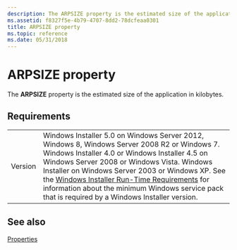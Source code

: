 ```yaml
---
description: The ARPSIZE property is the estimated size of the application in kilobytes.
ms.assetid: f8327f5e-4b79-4707-8dd2-78dcfeaa0301
title: ARPSIZE property
ms.topic: reference
ms.date: 05/31/2018
---
```


# ARPSIZE property

The **ARPSIZE** property is the estimated size of the application in kilobytes.

## Requirements



|                    |                                                                                                                                                                                                                                                                                                                                                                                                                                                  |
|--------------------|--------------------------------------------------------------------------------------------------------------------------------------------------------------------------------------------------------------------------------------------------------------------------------------------------------------------------------------------------------------------------------------------------------------------------------------------------|
| Version<br/> | Windows Installer 5.0 on Windows Server 2012, Windows 8, Windows Server 2008 R2 or Windows 7. Windows Installer 4.0 or Windows Installer 4.5 on Windows Server 2008 or Windows Vista. Windows Installer on Windows Server 2003 or Windows XP. See the [Windows Installer Run-Time Requirements](windows-installer-portal.md) for information about the minimum Windows service pack that is required by a Windows Installer version.<br/> |



## See also

<dl> <dt>

[Properties](properties.md)
</dt> </dl>

 

 




